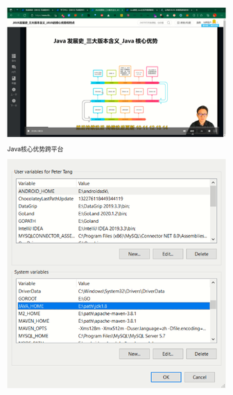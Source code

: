 ![image-20220106233020722](Day2-Java快速入门-photo/image-20220106233020722.png)

Java核心优势跨平台



![image-20220106234506164](Day2-Java快速入门-photo/image-20220106234506164.png)